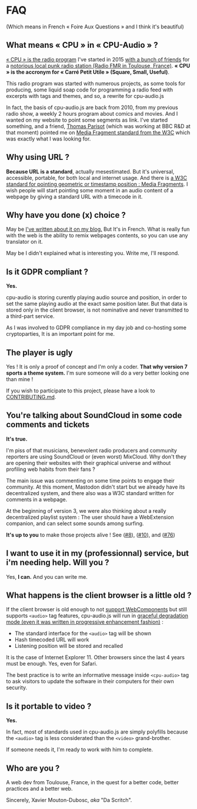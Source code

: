 FAQ
===

(Which means in French « Foire Aux Questions » and I think it's beautiful)

What means « CPU » in « CPU-Audio » ?
-------------------------------------

[« CPU » is the radio program](http://cpu.pm) I've started in 2015 [with a bunch of friends](https://cpu.dascritch.net/pages/Dev-team) for a [notorious local punk radio station (Radio FMR in Toulouse, France)](http://www.radio-fmr.net). **« CPU » is the accronym for « Carré Petit Utile » (Square, Small, Useful)**.

This radio program was started with numerous projects, as some tools for producing, some liquid soap code for programming a radio feed with excerpts with tags and themes, and so, a rewrite for cpu-audio.js

In fact, the basis of cpu-audio.js are back from 2010, from my previous radio show, a weekly 2 hours program about comics and movies. And I wanted on my website to point some segments as link. I've started something, and a friend, [Thomas Parisot](https://github.com/oncletom) (which was working at BBC R&D at that moment) pointed me on [Media Fragment standard from the W3C](https://www.w3.org/TR/media-frags/) which was exactly what I was looking for.


Why using URL ?
---------------

**Because URL is a standard**, actually mesestimated. But it's universal, accessible, portable, for both local and internet usage. And there is [a W3C standard for pointing geometric or timestamp position : Media Fragments](https://www.w3.org/TR/media-frags/). I wish people will start pointing some moment in an audio content of a webpage by giving a standard URL with a timecode in it.


Why have you done (x) choice ?
------------------------------

May be [I've written about it on my blog.](https://dascritch.net/post/2018/11/06/Reconstruire-son-lecteur-audio-pour-le-web) But It's in French. What is really fun with the web is the ability to remix webpages contents, so you can use any translator on it.

May be I didn't explained what is interesting you. Write me, I'll respond.


Is it GDPR compliant ?
----------------------

**Yes.** 

cpu-audio is storing curently playing audio source and position, in order to set the same playing audio at the exact same position later. But that data is stored only in the client browser, is not nominative and never transmitted to a third-part service.

As I was involved to GDPR compliance in my day job and co-hosting some cryptoparties, It is an important point for me.


The player is ugly
------------------

Yes ! It is only a proof of concept and I'm only a coder. **That why version 7 sports a theme system.** I'm sure someone will do a very better looking one than mine !

If you wish to participate to this project, please have a look to [CONTRIBUTING.md](CONTRIBUTING.md).


You're talking about SoundCloud in some code comments and tickets
-----------------------------------------------------------------

**It's true.**

I'm piss of that musicians, benevolent radio producers and community reporters are using SoundCloud or (even worst) MixCloud. Why don't they are opening their websites with their graphical universe and without profiling web habits from their fans ?

The main issue was commenting on some time points to engage their community. At this moment, Mastodon didn't start but we already have its decentralized system, and there also was a W3C standard written for comments in a webpage.

At the beginning of version 3, we were also thinking about a really decentralized playlist system : The user should have a WebExtension companion, and can select some sounds among surfing.

**It's up to you** to make those projects alive ! See ([#8](#8)), ([#10](#10)), and ([#76](#76))


I want to use it in my (professionnal) service, but i'm needing help. Will you ?
--------------------------------------------------------------------------------

Yes, **I can.** And you can write me.


What happens is the client browser is a little old ?
----------------------------------------------------

If the client browser is old enough to not [support WebComponents](https://caniuse.com/custom-elementsv1) but still supports `<audio>` tag features, cpu-audio.js will run in [graceful degradation mode (even it was written in progressive enhancement fashion)](https://www.w3.org/wiki/Graceful_degradation_versus_progressive_enhancement) :

- The standard interface for the `<audio>` tag will be shown
- Hash timecoded URL will work
- Listening position will be stored and recalled

It is the case of Internet Explorer 11. Other browsers since the last 4 years must be enough. Yes, even for Safari.

The best practice is to write an informative message inside `<cpu-audio>` tag to ask visitors to update the software in their computers for their own security.


Is it portable to video ?
-------------------------

**Yes.**

In fact, most of standards used in cpu-audio.js are simply polyfills because the `<audio>` tag is less considerated than the `<video>` grand-brother. 

If someone needs it, I'm ready to work with him to complete.


Who are you ?
-------------

A web dev from Toulouse, France, in the quest for a better code, better practices and a better web.

Sincerely, Xavier Mouton-Dubosc, *aka* "Da Scritch".